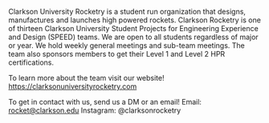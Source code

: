 Clarkson University Rocketry is a student run organization that designs, manufactures and launches high powered rockets. 
Clarkson Rocketry is one of thirteen Clarkson University Student Projects for Engineering Experience and Design (SPEED) 
teams. We are open to all students regardless of major or year. We hold weekly general meetings and sub-team meetings. 
The team  also sponsors members to get their Level 1 and Level 2 HPR certifications. 

To learn more about the team visit our website!
https://clarksonuniversityrocketry.com

To get in contact with us, send us a DM or an email!
Email: rocket@clarkson.edu
Instagram: @clarksonrocketry

<!---
CU-Rocketry/CU-Rocketry is a ✨ special ✨ repository because its `README.md` (this file) appears on your GitHub profile.
You can click the Preview link to take a look at your changes.
--->

